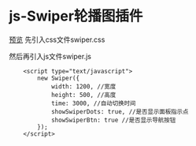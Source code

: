 # js-Swiper轮播图插件
<a href="https://lw1995.github.io/js-Swiper/" target="_blank">预览</a>
先引入css文件swiper.css

然后再引入js文件swiper.js
  
		<script type="text/javascript">
			new Swiper({
				width: 1200, //宽度
				height: 500, //高度
				time: 3000, //自动切换时间
				showSwiperDots: true, //是否显示面板指示点
				showSwiperBtn: true //是否显示导航按钮
			});
		</script>
